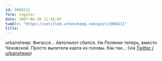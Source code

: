 ```yaml
---
id: 3888211
form: regular
date: 2007-06-20 11:42:07
tumblr: "https://untitled.urbansheep.com/post/3888211"
title:
---
```


<p>urbansheep: Фигассе&hellip; Автопилот сбился. На Полянке теперь, вместо Чеховской. Просто вылетела карта из головы. Как так&hellip; (via <a href="http://twitter.com/urbansheep/statuses/112600612">Twitter / urbansheep</a>)</p>

